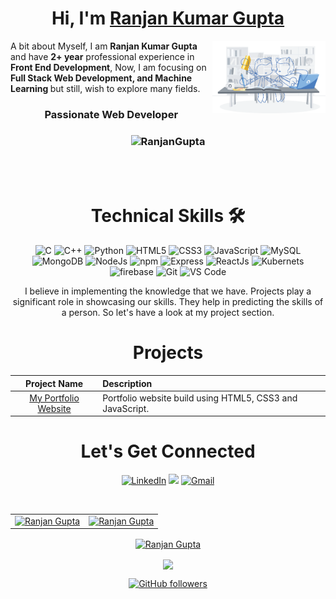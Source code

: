<h1 align="center" >Hi, I'm <a href="https://www.linkedin.com/in/ranjan-kumar-gupta-585567160/" target="_blank"> <b> Ranjan Kumar Gupta</b></a></h1>
<img width="36%" align="right"   src="https://github.com/1999rkgupta/1999rkgupta/blob/main/workbench.svg" >
A bit about Myself, I am <b>Ranjan Kumar Gupta</b> and have <b>2+ year</b> professional experience in <b> Front End Development</b>, Now, I am focusing on <b>Full Stack Web Development, and Machine Learning </b> but still, wish to explore many fields.

<h3 align="center"> Passionate Web Developer </h3>

<h3><p align="center"> <img src="https://komarev.com/ghpvc/?username=1999rkgupta&label=Profile%20views&color=16B618&style=flat" alt="RanjanGupta" /> </p></h3>
<br/>

<br/>
   <div align="center">

   <h1>Technical Skills 🛠 </h1>


<p align="center"> 
<img alt="C" src="https://img.shields.io/badge/c-%2300599C.svg?&style=for-the-badge&logo=c&logoColor=white" />
<img alt="C++" src="https://img.shields.io/badge/c++-%2300599C.svg?&style=for-the-badge&logo=c%2B%2B&ogoColor=white" />
<img alt="Python" src="https://img.shields.io/badge/python-%2314354C.svg?style=for-the-badge&logo=python&logoColor=white"/>
<img alt="HTML5" src="https://img.shields.io/badge/html5-%23E34F26.svg?&style=for-the-badge&logo=html5&logoColor=white" />
 <img alt="CSS3" src="https://img.shields.io/badge/css3-%231572B6.svg?&style=for-the-badge&logo=css3&logoColor=white" />
 <img alt="JavaScript" src="https://img.shields.io/badge/javascript-%23323330.svg?&style=for-the-badge&logo=javascript&logoColor=%23F7DF1E" />
 <img alt="MySQL" src="https://img.shields.io/badge/MySQL-00000F?style=for-the-badge&logo=mysql&logoColor=white" />
 <img alt="MongoDB" src="https://img.shields.io/badge/MongoDB-white?style=for-the-badge&logo=mongodb&logoColor=4EA94B" />
 <img alt="NodeJs" src="https://img.shields.io/badge/Node.js-339933?style=for-the-badge&logo=nodedotjs&logoColor=white" />
 <img alt="npm" src="https://img.shields.io/badge/npm-CB3837?style=for-the-badge&logo=npm&logoColor=white" />
 <img alt="Express" src="https://img.shields.io/badge/Express-000000?style=for-the-badge&logo=express&logoColor=white" />
 <img alt="ReactJs" src="https://img.shields.io/badge/React-20232A?style=for-the-badge&logo=react&logoColor=61DAFB" />
 <img alt="Kubernets" src="https://img.shields.io/badge/kubernetes-326ce5.svg?&style=for-the-badge&logo=kubernetes&logoColor=white" />
 <img alt="firebase" src="https://img.shields.io/badge/firebase-ffca28?style=for-the-badge&logo=firebase&logoColor=black" />
 <img alt="Git" src="https://img.shields.io/badge/Git-F05032?style=for-the-badge&logo=git&logoColor=white" />
 <img alt="VS Code" src="https://img.shields.io/badge/Visual_Studio_Code-0078D4?style=for-the-badge&logo=visual%20studio%20code&logoColor=white" />
</p>

I believe in implementing the knowledge that we have. Projects play a significant role in showcasing our skills. They help in predicting the skills of a person. So let's have a look at my project section.
<br/>
<h1 align="center">Projects</h1>

|                                          Project Name                                          | Description                                                                                                                                                                                                                                                        |
| :--------------------------------------------------------------------------------------------: | :----------------------------------------------------------------------------------------------------------------------------------------------------------------------------------------------------------------------------------------------------------------- |
|    [My Portfolio Website](https://1999rkgupta.github.io/resume/)     | Portfolio website build using HTML5, CSS3 and JavaScript.                                                                                                                                                                                                  |

<h1 align="center">Let's Get Connected</h1>

<div align="center">

<a  href="https://www.linkedin.com/in/ranjan-kumar-gupta-585567160/" target="_blank"><img alt="LinkedIn" src="https://img.shields.io/badge/linkedin%20-%230077B5.svg?&style=for-the-badge&logo=linkedin&logoColor=white" /></a>
<a href="https://twitter.com/1999rkgupta" target="_blank"><img src="https://img.shields.io/badge/twitter-%2300acee.svg?&style=for-the-badge&logo=twitter&logoColor=white&alt=twitter" /></a>
<a href="mailto:1999rkgupta@gmail.com" target="_blank"><img  alt="Gmail" src="https://img.shields.io/badge/Gmail-D14836?style=for-the-badge&logo=gmail&logoColor=white" />
</a>

</div>

<br/>

<table>
  <tr>
   
<td>
   <a href="https://github.com/1999rkgupta">
   <img src="https://github-readme-stats.vercel.app/api?username=1999rkgupta&count_private=true&&hide=issues&show_icons=true&line_height=20&theme=dark" alt="Ranjan Gupta" />
   </a>
</td>
<td>
    <a href="https://github.com/1999rkgupta">
   <img src="https://github-readme-stats.vercel.app/api/top-langs?username=1999rkgupta&show_icons=true&locale=en&layout=compact&theme=dark" alt="Ranjan Gupta" />
    </a>
</td>
  </tr>
</table>

<div align="center">
<a href="https://github.com/1999rkgupta">
<p><img align="center" src="https://github-readme-streak-stats.herokuapp.com/?user=1999rkgupta&theme=dark" alt="Ranjan Gupta" /></p>
</a>
  </div>
   
<p align="center" style="text-align: center;">
  <a href="https://github.com/1999rkgupta">
   <img
     width="400px"
     align="center"
     src="https://github-profile-trophy.vercel.app/?username=1999rkgupta&theme=onedark&title=Experience,Commit,PullRequest,MultiLanguage,Stars,Repositories,Followers&column=3&margin-w=15&margin-h=15" 
    />
 </a>
</p>

[![GitHub followers](https://img.shields.io/github/followers/1999rkgupta.svg?style=social&label=Follow)](https://github.com/1999rkgupta?tab=followers)
